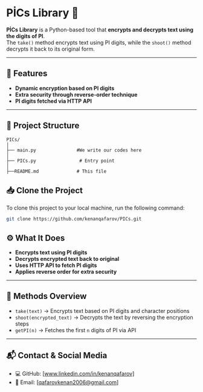 # PİCs Library 📌

**PİCs Library** is a Python-based tool that **encrypts and decrypts text using the digits of PI**.  
The `take()` method encrypts text using PI digits, while the `shoot()` method decrypts it back to its original form.

---

## 🚀 Features

- **Dynamic encryption based on PI digits**
- **Extra security through reverse-order technique**
- **PI digits fetched via HTTP API**

---

## 📁 Project Structure

```
PICs/
│
├── main.py               #We write our codes here
│  
├── PICs.py                # Entry point
│
├──README.md              # This file

```

## 📥 Clone the Project

To clone this project to your local machine, run the following command:

```bash
git clone https://github.com/kenanqafarov/PICs.git
```

## ⚙️ What It Does

- **Encrypts text using PI digits**
- **Decrypts encrypted text back to original**
- **Uses HTTP API to fetch PI digits**
- **Applies reverse order for extra security**

---

## 🧠 Methods Overview

- `take(text)` → Encrypts text based on PI digits and character positions  
- `shoot(encrypted_text)` → Decrypts the text by reversing the encryption steps  
- `getPI(n)` → Fetches the first `n` digits of PI via API

---

## 📬 Contact & Social Media

- 💻 GitHub: [www.linkedin.com/in/kenanqafarov]  
- 📧 Email: [qafarovkenan2006@gmail.com]
